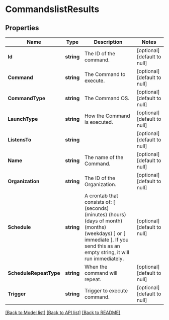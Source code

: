 # CommandslistResults

## Properties
Name | Type | Description | Notes
------------ | ------------- | ------------- | -------------
**Id** | **string** | The ID of the command. | [optional] [default to null]
**Command** | **string** | The Command to execute. | [optional] [default to null]
**CommandType** | **string** | The Command OS. | [optional] [default to null]
**LaunchType** | **string** | How the Command is executed. | [optional] [default to null]
**ListensTo** | **string** |  | [optional] [default to null]
**Name** | **string** | The name of the Command. | [optional] [default to null]
**Organization** | **string** | The ID of the Organization. | [optional] [default to null]
**Schedule** | **string** | A crontab that consists of: [ (seconds) (minutes) (hours) (days of month) (months) (weekdays) ] or [ immediate ]. If you send this as an empty string, it will run immediately. | [optional] [default to null]
**ScheduleRepeatType** | **string** | When the command will repeat. | [optional] [default to null]
**Trigger** | **string** | Trigger to execute command. | [optional] [default to null]

[[Back to Model list]](../README.md#documentation-for-models) [[Back to API list]](../README.md#documentation-for-api-endpoints) [[Back to README]](../README.md)


